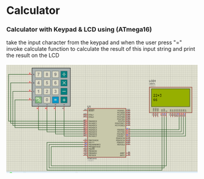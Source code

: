 # Calculator
### Calculator with Keypad &amp; LCD using (ATmega16) 

take the input character from the keypad and when the user press "=" invoke calculate function to calculate the result of this input string and print the result on the LCD
<br>
<br>
![alt text](https://github.com/Omar-Emad/Calculator/blob/master/Proteus%20Simulation.png)
